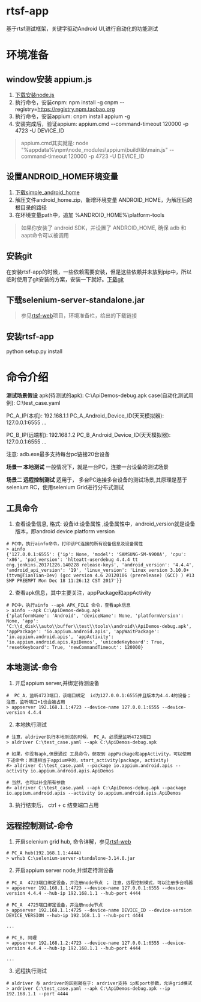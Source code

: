 # rtsf-app
基于rtsf测试框架，关键字驱动Android UI,进行自动化的功能测试


# 环境准备

## window安装 appium.js
1. [下载安装node.js](https://nodejs.org/en)
2. 执行命令，安装cnpm: npm install -g cnpm --registry=https://registry.npm.taobao.org
3. 执行命令，安装appium: cnpm install appium -g
4. 安装完成后，验证appium: appium.cmd --command-timeout 120000 -p 4723 -U DEVICE_ID

> appium.cmd其实就是:  node "%appdata%\npm\node_modules\appium\build\lib\main.js" --command-timeout 120000 -p 4723 -U DEVICE_ID

## 设置ANDROID_HOME环境变量
1. [下载simple_android_home](https://github.com/RockFeng0/rtsf-app/releases/tag/v1.0.39)
2. 解压文件android_home.zip，新增环境变量 ANDROID_HOME，为解压后的根目录的路径
3. 在环境变量path中，追加 %ANDROID_HOME%\platform-tools

> 如果你安装了  android SDK，并设置了 ANDROID_HOME, 确保 adb 和 aapt命令可以被调用

## 安装git 

在安装rtsf-app的时候，一些依赖需要安装，但是这些依赖并未放到pip中，所以临时使用了git安装的方案，安装一下就好。[下载git](https://git-scm.com/downloads/)

## 下载selenium-server-standalone.jar

> 参见[rtsf-web](https://github.com/RockFeng0/rtsf-web)项目，环境准备栏，给出的下载链接

## 安装rtsf-app
python setup.py install
 

# 命令介绍

**测试场景假设**
apk(待测试的apk): C:\ApiDemos-debug.apk
case(自动化测试用例): C:\test_case.yaml

PC_A_IP(本机): 192.168.1.1
PC_A_Android_Device_ID(天天模拟器): 127.0.0.1:6555
...

PC_B_IP(远端机): 192.168.1.2
PC_B_Android_Device_ID(天天模拟器): 127.0.0.1:6555
...

注意: adb.exe最多支持每台pc链接20台设备
 
**场景一  本地测试**
一般情况下，就是一台PC，连接一台设备的测试场景

**场景二 远程控制测试**
适用于， 多台PC连接多台设备的测试场景,其原理是基于selenium RC，使用selenium Grid进行分布式测试


## 工具命令
1. 查看设备信息, 格式: 设备id:设备属性     ,设备属性中，android_version就是设备版本，即android device platform version

```
# PC中，执行ainfo命令，打印该PC连接的所有设备信息及设备属性
> ainfo
{'127.0.0.1:6555': {'ip': None, 'model': 'SAMSUNG-SM-N900A', 'cpu': 'x86', 'pad_version': 'hlteatt-userdebug 4.4.4 tt eng.jenkins.20171226.140228 release-keys', 'android_version': '4.4.4', 'android_api_version': '19', 'linux_version': 'Linux version 3.10.0+ (ttvm@TianTian-Dev) (gcc version 4.6 20120106 (prerelease) (GCC) ) #13 SMP PREEMPT Mon Dec 18 11:26:12 CST 2017'}}
```

2. 查看apk信息，其中主要关注，appPackage和appActivity 

```
# PC中，执行ainfo --apk APK_FILE 命令，查看apk信息
> ainfo --apk C:\ApiDemos-debug.apk
{'platformName': 'Android', 'deviceName': None, 'platformVersion': None, 'app': 'C:\\d_disk\\auto\\buffer\\test\\tools\\android\\ApiDemos-debug.apk', 'appPackage': 'io.appium.android.apis', 'appWaitPackage': 'io.appium.android.apis', 'appActivity': 'io.appium.android.apis.ApiDemos', 'unicodeKeyboard': True, 'resetKeyboard': True, 'newCommandTimeout': 120000}
```

## 本地测试-命令
1. 开启appium server,并绑定待测设备

```
#  PC_A，监听4723端口，该端口绑定  id为127.0.0.1:6555并且版本为4.4.4的设备；注意，监听端口+1也会被占用  
> appserver 192.168.1.1:4723 --device-name 127.0.0.1:6555 --device-version 4.4.4

```
2. 本地执行测试

```
# 注意，aldriver执行本地测试的时候， PC_A，必须是监听4723端口
> aldriver C:\test_case.yaml --apk C:\ApiDemos-debug.apk

# 如果，你没有apk,但是通过 工具命令，获取到 appPackage和appActivity，可以使用下述命令；原理相当于appium中的，start_activity(package, activity)
#> aldriver C:\test_case.yaml --package io.appium.android.apis --activity io.appium.android.apis.ApiDemos

# 当然，也可以补全所有参数
#> aldriver C:\test_case.yaml --apk C:\ApiDemos-debug.apk --package io.appium.android.apis --activity io.appium.android.apis.ApiDemos
```

3. 执行结束后， ctrl + c 结束端口占用

## 远程控制测试-命令
1. 开启selenium grid hub, 命令详解，参见[rtsf-web](https://github.com/RockFeng0/rtsf-web)

```
# PC_A hub(192.168.1.1:4444)
> wrhub C:\selenium-server-standalone-3.14.0.jar
```

2. 开启appium server node,并绑定待测设备

```
# PC_A  4723端口绑定设备，并注册node节点 ； 注意，远程控制模式，可以注册多台机器
> appserver 192.168.1.1:4723 --device-name 127.0.0.1:6555 --device-version 4.4.4 --hub-ip 192.168.1.1 --hub-port 4444

# PC_A  4725端口绑定设备，并注册node节点 
> appserver 192.168.1.1:4725 --device-name DEVICE_ID --device-version DEVICE_VERSION --hub-ip 192.168.1.1 --hub-port 4444

...

# PC_B, 同理
> appserver 192.168.1.2:4723 --device-name 127.0.0.1:6555 --device-version 4.4.4 --hub-ip 192.168.1.1 --hub-port 4444

...
```

3. 远程执行测试

```
# aldriver 与 ardriver的区别就在于: ardriver支持 ip和port参数，允许grid模式
> ardriver C:\test_case.yaml --apk C:\ApiDemos-debug.apk --ip 192.168.1.1 --port 4444
```



